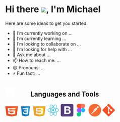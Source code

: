 <h1> Hi there <img src ="https://user-images.githubusercontent.com/79151294/164762206-b90b4e56-58ac-4d89-baf2-f9132ccabcdb.gif" width="30px" height:"30px">, I'm Michael</h1>



Here are some ideas to get you started:

- 🔭 I’m currently working on ...
- 🌱 I’m currently learning ...
- 👯 I’m looking to collaborate on ...
- 🤔 I’m looking for help with ...
- 💬 Ask me about ...
- 📫 How to reach me: ...
- 😄 Pronouns: ...
- ⚡ Fun fact: ...



<section>
	<div>
		<h1>
			<img
				src="https://raw.githubusercontent.com/escapingyouth/escapingyouth/main/Icons/tools.svg"
				width="30px"
				height="30px"
				style="margin-right:50px;"
			/>Languages and Tools
		</h1>
	</div>
	<div>
		<img
			src="https://raw.githubusercontent.com/escapingyouth/escapingyouth/main/Icons/html.svg"
			width="40px"
			height="40px"
		/>
		<img
			src="https://raw.githubusercontent.com/escapingyouth/escapingyouth/main/Icons/css3.svg"
			width="40px"
			height="40px"
		/>
		<img
			src="https://raw.githubusercontent.com/escapingyouth/escapingyouth/main/Icons/javascript.svg"
			width="40px"
			height="40px"
		/>
		<img
			src="https://raw.githubusercontent.com/escapingyouth/escapingyouth/main/Icons/react.svg"
			width="40px"
			height="40px"
		/>
		<img
			src="https://raw.githubusercontent.com/escapingyouth/escapingyouth/main/Icons/bootstrap.svg"
			width="40px"
			height="40px"
		/>
		<img
			src="https://raw.githubusercontent.com/escapingyouth/escapingyouth/main/Icons/figma.svg"
			width="40px"
			height="40px"
		/>
		<img
			src="https://raw.githubusercontent.com/escapingyouth/escapingyouth/main/Icons/postman.svg"
			width="40px"
			height="40px"
		/>
		<img
			src="https://raw.githubusercontent.com/escapingyouth/escapingyouth/main/Icons/git.svg"
			width="40px"
			height="40px"
		/>
	</div>
</section>
